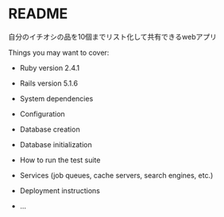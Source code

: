 # README

自分のイチオシの品を10個までリスト化して共有できるwebアプリ

Things you may want to cover:

* Ruby version
2.4.1

* Rails version 
5.1.6

* System dependencies

* Configuration

* Database creation

* Database initialization

* How to run the test suite

* Services (job queues, cache servers, search engines, etc.)

* Deployment instructions

* ...
